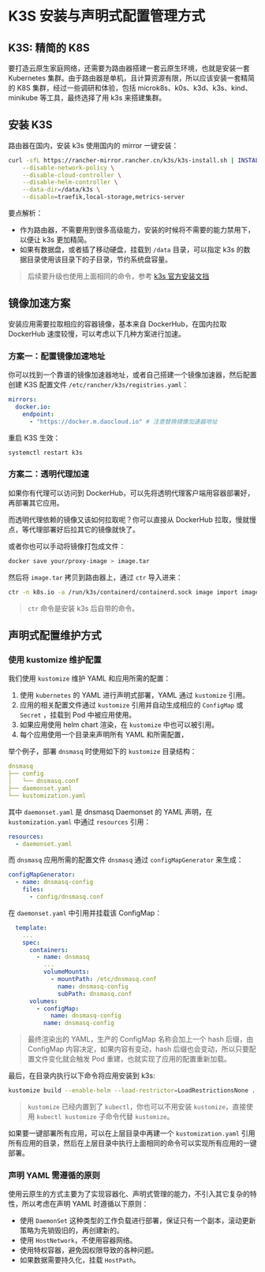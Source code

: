 # K3S 安装与声明式配置管理方式

## K3S: 精简的 K8S

要打造云原生家庭网络，还需要为路由器搭建一套云原生环境，也就是安装一套 Kubernetes 集群。由于路由器是单机，且计算资源有限，所以应该安装一套精简的 K8S 集群，经过一些调研和体验，包括 microk8s、k0s、k3d、k3s、kind、minikube 等工具，最终选择了用 k3s 来搭建集群。

## 安装 K3S

路由器在国内，安装 k3s 使用国内的 mirror 一键安装：

```bash
curl -sfL https://rancher-mirror.rancher.cn/k3s/k3s-install.sh | INSTALL_K3S_MIRROR=cn sh -s - server \
	--disable-network-policy \
	--disable-cloud-controller \
	--disable-helm-controller \
	--data-dir=/data/k3s \
	--disable=traefik,local-storage,metrics-server
```

要点解析：
* 作为路由器，不需要用到很多高级能力，安装的时候将不需要的能力禁用下，以便让 k3s 更加精简。
* 如果有数据盘，或者插了移动硬盘，挂载到 `/data` 目录，可以指定 k3s 的数据目录使用该目录下的子目录，节约系统盘容量。

> 后续要升级也使用上面相同的命令，参考 [k3s 官方安装文挡](https://docs.k3s.io/zh/quick-start)

## 镜像加速方案

安装应用需要拉取相应的容器镜像，基本来自 DockerHub，在国内拉取 DockerHub 速度较慢，可以考虑以下几种方案进行加速。

### 方案一：配置镜像加速地址

你可以找到一个靠谱的镜像加速器地址，或者自己搭建一个镜像加速器，然后配置创建 K3S 配置文件 `/etc/rancher/k3s/registries.yaml`：

```yaml
mirrors:
  docker.io:
    endpoint:
      - "https://docker.m.daocloud.io" # 注意替换镜像加速器地址
```

重启 K3S 生效：

```bash
systemctl restart k3s
```

### 方案二：透明代理加速

如果你有代理可以访问到 DockerHub，可以先将透明代理客户端用容器部署好，再部署其它应用。

而透明代理依赖的镜像又该如何拉取呢？你可以直接从 DockerHub 拉取，慢就慢点，等代理部署好后拉其它的镜像就快了。

或者你也可以手动将镜像打包成文件：

```bash
docker save your/proxy-image > image.tar
```

然后将 `image.tar` 拷贝到路由器上，通过 `ctr` 导入进来：

```bash
ctr -n k8s.io -a /run/k3s/containerd/containerd.sock image import image.tar
```

> `ctr` 命令是安装 k3s 后自带的命令。

## 声明式配置维护方式

### 使用 kustomize 维护配置

我们使用 `kustomize` 维护 YAML 和应用所需的配置：
1. 使用 `kubernetes` 的 YAML 进行声明式部署，YAML 通过 `kustomize` 引用。
2. 应用的相关配置文件通过 `kustomize` 引用并自动生成相应的 `ConfigMap` 或 `Secret` ，挂载到 Pod 中被应用使用。
3. 如果应用使用 helm chart 渲染，在 `kustomize` 中也可以被引用。
4. 每个应用使用一个目录来声明所有 YAML 和所需配置，

举个例子，部署 `dnsmasq` 时使用如下的 `kustomize` 目录结构：

```yaml
dnsmasq
├── config
│   └── dnsmasq.conf
├── daemonset.yaml
└── kustomization.yaml
```

其中 `daemonset.yaml` 是 dnsmasq Daemonset 的 YAML 声明，在 `kustomization.yaml` 中通过 `resources` 引用：

```yaml
resources:
  - daemonset.yaml
```

而 `dnsmasq` 应用所需的配置文件 `dnsmasq` 通过 `configMapGenerator` 来生成：

```yaml
configMapGenerator:
  - name: dnsmasq-config
    files:
      - config/dnsmasq.conf
```

在 `daemonset.yaml` 中引用并挂载该 ConfigMap：

```yaml
  template:
    ...
    spec:
      containers:
        - name: dnsmasq
          ...
          volumeMounts:
            - mountPath: /etc/dnsmasq.conf
              name: dnsmasq-config
              subPath: dnsmasq.conf
      volumes:
        - configMap:
            name: dnsmasq-config
          name: dnsmasq-config
```

> 最终渲染出的 YAML，生产的 ConfigMap 名称会加上一个 hash 后缀，由 ConfigMap 内容决定，如果内容有变动，hash 后缀也会变动，所以只要配置文件变化就会触发 Pod 重建，也就实现了应用的配置重新加载。

最后，在目录内执行以下命令将应用安装到 k3s:

```bash
kustomize build --enable-helm --load-restrictor=LoadRestrictionsNone . | kubectl apply -f -
```

> `kustomize` 已经内置到了 `kubectl`，你也可以不用安装 `kustomize`，直接使用 `kubectl kustomize` 子命令代替 `kustomize`。

如果要一键部署所有应用，可以在上层目录中再建一个 `kustomization.yaml` 引用所有应用的目录，然后在上层目录中执行上面相同的命令可以实现所有应用的一键部署。

### 声明 YAML 需遵循的原则

使用云原生的方式主要为了实现容器化、声明式管理的能力，不引入其它复杂的特性，所以考虑在声明 YAML 时遵循以下原则：
* 使用 `DaemonSet` 这种类型的工作负载进行部署，保证只有一个副本，滚动更新策略为先销毁旧的，再创建新的。
* 使用 `HostNetwork`，不使用容器网络。
* 使用特权容器，避免因权限导致的各种问题。
* 如果数据需要持久化，挂载 `HostPath`。
